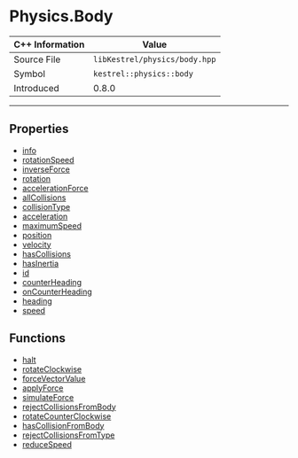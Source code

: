 
# Physics.Body

| C++ Information | Value |
| --- | --- |
| Source File | `libKestrel/physics/body.hpp` |
| Symbol | `kestrel::physics::body` |
| Introduced | 0.8.0 |


---

## Properties

 - [info](info.md)
 - [rotationSpeed](rotationSpeed.md)
 - [inverseForce](inverseForce.md)
 - [rotation](rotation.md)
 - [accelerationForce](accelerationForce.md)
 - [allCollisions](allCollisions.md)
 - [collisionType](collisionType.md)
 - [acceleration](acceleration.md)
 - [maximumSpeed](maximumSpeed.md)
 - [position](position.md)
 - [velocity](velocity.md)
 - [hasCollisions](hasCollisions.md)
 - [hasInertia](hasInertia.md)
 - [id](id.md)
 - [counterHeading](counterHeading.md)
 - [onCounterHeading](onCounterHeading.md)
 - [heading](heading.md)
 - [speed](speed.md)

## Functions

 - [halt](halt.md)
 - [rotateClockwise](rotateClockwise.md)
 - [forceVectorValue](forceVectorValue.md)
 - [applyForce](applyForce.md)
 - [simulateForce](simulateForce.md)
 - [rejectCollisionsFromBody](rejectCollisionsFromBody.md)
 - [rotateCounterClockwise](rotateCounterClockwise.md)
 - [hasCollisionFromBody](hasCollisionFromBody.md)
 - [rejectCollisionsFromType](rejectCollisionsFromType.md)
 - [reduceSpeed](reduceSpeed.md)

